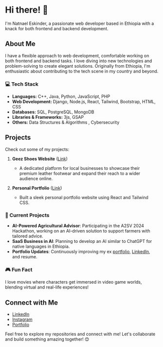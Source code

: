 # Hi there! 👋

I'm Natnael Eskinder, a passionate web developer based in Ethiopia with a knack for both frontend and backend development.

## About Me

I have a flexible approach to web development, comfortable working on both frontend and backend tasks. I love diving into new technologies and problem-solving to create elegant solutions. Originally from Ethiopia, I'm enthusiastic about contributing to the tech scene in my country and beyond.

### 💻 Tech Stack

- **Languages:** C++, Java, Python, JavaScript, PHP
- **Web Development:** Django, Node.js, React, Tailwind, Bootstrap, HTML, CSS
- **Databases:** SQL, PostgreSQL, MongoDB
- **Libraries & Frameworks:**  3js, GSAP
- **Others:** Data Structures & Algorithms ,  Cybersecurity

## Projects

Check out some of my projects:

1. **Geez Shoes Website** ([Link](https://natnaelesk.github.io/Geez/))
   - A dedicated platform for local businesses to showcase their premium leather footwear and expand their reach to a wider audience online.

2. **Personal Portfolio** ([Link](https://natnael-esk.vercel.app))
   - Built a sleek personal portfolio website using React and Tailwind CSS.

### 🌟 Current Projects

- **AI-Powered Agricultural Advisor**: Participating in the A2SV 2024 Hackathon, working on an AI-driven solution to support farmers with tailored advice.
- **SaaS Business in AI**: Planning to develop an AI similar to ChatGPT for native languages in Ethiopia.
- **Portfolio Updates**: Continuously improving my ex [portfolio](https://natnaelesk.github.io/NatnaelEsk), [LinkedIn](https://www.linkedin.com/natnael-esk), and resume.


### 🎮 Fun Fact

I love movies where characters get immersed in video game worlds, blending virtual and real-life experiences!

## Connect with Me

- [LinkedIn](https://www.linkedin.com/in/natnael-eskinder-77695b289/)
- [Instagram](https://www.instagram.com/natnael_esk/)
- [Portfolio](https://natnael-esk.vercel.app)

Feel free to explore my repositories and connect with me! Let's collaborate and build something amazing together! 😊
